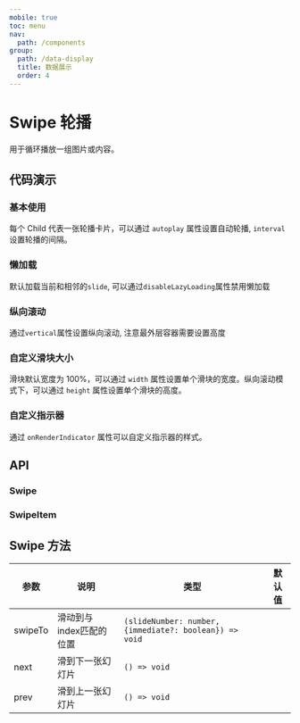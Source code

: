 ```yaml
---
mobile: true
toc: menu
nav:
  path: /components
group:
  path: /data-display
  title: 数据展示
  order: 4
---
```

# Swipe 轮播

用于循环播放一组图片或内容。

## 代码演示

### 基本使用

每个 Child 代表一张轮播卡片，可以通过 `autoplay` 属性设置自动轮播, `interval`设置轮播的间隔。

<code src="./demo/demo1.tsx"></code>

### 懒加载

默认加载当前和相邻的`slide`, 可以通过`disableLazyLoading`属性禁用懒加载

<code src="./demo/demo2.tsx"></code>

### 纵向滚动

通过`vertical`属性设置纵向滚动, 注意最外层容器需要设置高度

<code src="./demo/demo3.tsx"></code>

### 自定义滑块大小

滑块默认宽度为 100%，可以通过 `width` 属性设置单个滑块的宽度。纵向滚动模式下，可以通过 `height` 属性设置单个滑块的高度。

<code src="./demo/demo4.tsx"></code>

### 自定义指示器

通过 `onRenderIndicator` 属性可以自定义指示器的样式。

<code src="./demo/demo5.tsx"></code>

## API

### Swipe

<API src="./Swipe.tsx" hideTitle></API>

### SwipeItem

<API src="../SwipeItem/SwipeItem.tsx" hideTitle></API>
## Swipe 方法

| 参数	|说明	|类型	|默认值
| --- | --- | --- | ---
| swipeTo | 滑动到与index匹配的位置 | `(slideNumber: number, {immediate?: boolean}) => void` |
| next | 滑到下一张幻灯片 | `() => void` |
| prev | 滑到上一张幻灯片 | `() => void` |
